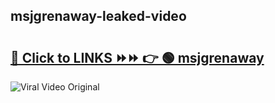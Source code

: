 
 ## msjgrenaway-leaked-video 

# <h2><a href="https://clipsfans.com/msjgrenaway&ref=git">🔗 Click to LINKS ⏩⏩ 👉 🟢 msjgrenaway </a></h2>

<a href="https://clipsfans.com/msjgrenaway&ref=git" rel="nofollow" data-target="animated-image.originalLink"><img src="https://i.ibb.co.com/xMMVF88/686577567.gif" alt="Viral Video Original" style="max-width: 100%; display: inline-block;" data-target="animated-image.originalImage"></a>
